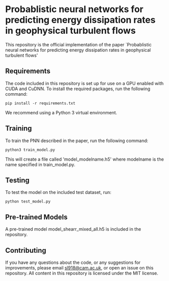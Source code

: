 # Probablistic neural networks for predicting energy dissipation rates in geophysical turbulent flows

This repository is the official implementation of the paper `Probablistic neural networks for predicting energy dissipation rates in geophysical turbulent flows'

## Requirements

The code included in this repository is set up for use on a GPU enabled with CUDA and CuDNN. To install the required packages, run the following command:

```setup
pip install -r requirements.txt
```

We recommend using a Python 3 virtual environment.

## Training

To train the PNN described in the paper, run the following command:

```train
python3 train_model.py 
```

This will create a file called 'model_modelname.h5' where modelname is the name specified in train_model.py. 

## Testing

To test the model on the included test dataset, run:

```eval
python test_model.py 
```

## Pre-trained Models

A pre-trained model model_shearr_mixed_all.h5 is included in the repository.

## Contributing

If you have any questions about the code, or any suggestions for improvements, please email sl918@cam.ac.uk, or open an issue on this repository. All content in this repository is licensed under the MIT license.

